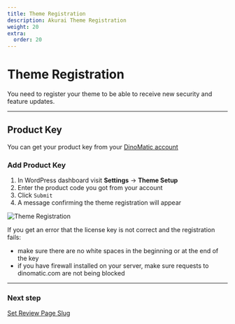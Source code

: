 ```yaml
---
title: Theme Registration
description: Akurai Theme Registration
weight: 20
extra:
  order: 20
---
```


# Theme Registration

You need to register your theme to be able to receive new security and feature updates.

---

## Product Key

You can get your product key from your [DinoMatic account](https://dinomatic.com/account)

### Add Product Key

1. In WordPress dashboard visit **Settings** &#8594; **Theme Setup**
2. Enter the product code you got from your account
3. Click `Submit`
4. A message confirming the theme registration will appear

![Theme Registration](https://media.dinomatic.com/images/docs/akurai/akurai-registration.jpg)

If you get an error that the license key is not correct and the registration fails:

- make sure there are no white spaces in the beginning or at the end of the key
- if you have firewall installed on your server, make sure requests to dinomatic.com are not being blocked

---

### Next step

[Set Review Page Slug](/docs/akurai/setting-review-page-slug/)
